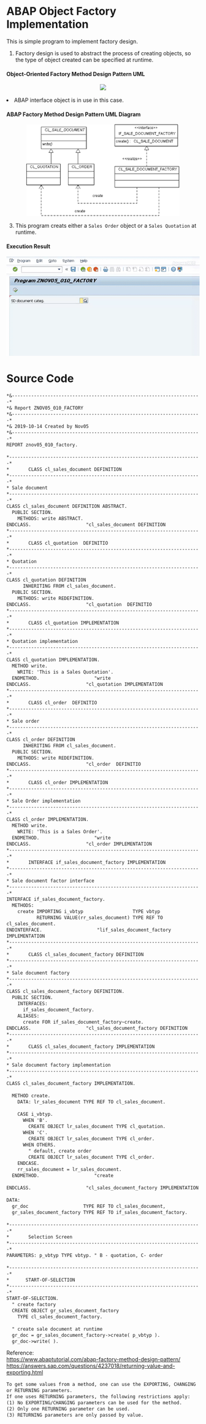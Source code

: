﻿# ABAP Object Factory Implementation  

This is simple program to implement factory design. 

1. Factory design is used to abstract the process of creating objects, so the type of object created can be specified at runtime.  
#### Object-Oriented Factory Method Design Pattern UML   
<p align="center">
<img src="https://www.abaptutorial.com/wp-content/uploads/2011/05/factorymethod.gif" width=400 align=">
</p>

2. ABAP interface object is in use in this case.    
#### ABAP Factory Method Design Pattern UML Diagram   
<p align="center"> 
<img src="https://github.com/Nov05/pictures/blob/master/ABAP%20201/2019-10-14%20abap%20factory%20uml.png?raw=true" width=400>    
</p>

3. This program creats either a `Sales Order` object or a `Sales Quotation` at runtime.

#### Execution Result   

<img src="https://github.com/Nov05/pictures/blob/master/ABAP%20201/20191014_023743%20ABAP%20Object%20Factory.gif?raw=true">  

# Source Code 

```
*&---------------------------------------------------------------------*
*& Report ZNOV05_010_FACTORY
*&---------------------------------------------------------------------*
*& 2019-10-14 Created by Nov05
*&---------------------------------------------------------------------*
REPORT znov05_010_factory.

*----------------------------------------------------------------------*
*       CLASS cl_sales_document DEFINITION
*----------------------------------------------------------------------*
* Sale document
*----------------------------------------------------------------------*
CLASS cl_sales_document DEFINITION ABSTRACT.
  PUBLIC SECTION.
    METHODS: write ABSTRACT.
ENDCLASS.                    "cl_sales_document DEFINITION
*----------------------------------------------------------------------*
*       CLASS cl_quotation  DEFINITIO
*----------------------------------------------------------------------*
* Quotation
*----------------------------------------------------------------------*
CLASS cl_quotation DEFINITION
      INHERITING FROM cl_sales_document.
  PUBLIC SECTION.
    METHODS: write REDEFINITION.
ENDCLASS.                    "cl_quotation  DEFINITIO
*----------------------------------------------------------------------*
*       CLASS cl_quotation IMPLEMENTATION
*----------------------------------------------------------------------*
* Quotation implementation
*----------------------------------------------------------------------*
CLASS cl_quotation IMPLEMENTATION.
  METHOD write.
    WRITE: 'This is a Sales Quotation'.
  ENDMETHOD.                    "write
ENDCLASS.                    "cl_quotation IMPLEMENTATION
*----------------------------------------------------------------------*
*       CLASS cl_order  DEFINITIO
*----------------------------------------------------------------------*
* Sale order
*----------------------------------------------------------------------*
CLASS cl_order DEFINITION
      INHERITING FROM cl_sales_document.
  PUBLIC SECTION.
    METHODS: write REDEFINITION.
ENDCLASS.                    "cl_order  DEFINITIO
*----------------------------------------------------------------------*
*       CLASS cl_order IMPLEMENTATION
*----------------------------------------------------------------------*
* Sale Order implementation
*----------------------------------------------------------------------*
CLASS cl_order IMPLEMENTATION.
  METHOD write.
    WRITE: 'This is a Sales Order'.
  ENDMETHOD.                    "write
ENDCLASS.                    "cl_order IMPLEMENTATION
*----------------------------------------------------------------------*
*       INTERFACE if_sales_document_factory IMPLEMENTATION
*----------------------------------------------------------------------*
* Sale document factor interface
*----------------------------------------------------------------------*
INTERFACE if_sales_document_factory.
  METHODS:
    create IMPORTING i_vbtyp                  TYPE vbtyp
           RETURNING VALUE(rr_sales_document) TYPE REF TO cl_sales_document.
ENDINTERFACE.                    "lif_sales_document_factory IMPLEMENTATION
*----------------------------------------------------------------------*
*       CLASS cl_sales_document_factory DEFINITION
*----------------------------------------------------------------------*
* Sale document factory
*----------------------------------------------------------------------*
CLASS cl_sales_document_factory DEFINITION.
  PUBLIC SECTION.
    INTERFACES:
      if_sales_document_factory.
    ALIASES:
      create FOR if_sales_document_factory~create.
ENDCLASS.                    "cl_sales_document_factory DEFINITION
*----------------------------------------------------------------------*
*       CLASS cl_sales_document_factory IMPLEMENTATION
*----------------------------------------------------------------------*
* Sale document factory implementation
*----------------------------------------------------------------------*
CLASS cl_sales_document_factory IMPLEMENTATION.

  METHOD create.
    DATA: lr_sales_document TYPE REF TO cl_sales_document.

    CASE i_vbtyp.
      WHEN 'B'.
        CREATE OBJECT lr_sales_document TYPE cl_quotation.
      WHEN 'C'.
        CREATE OBJECT lr_sales_document TYPE cl_order.
      WHEN OTHERS.
        " default, create order
        CREATE OBJECT lr_sales_document TYPE cl_order.
    ENDCASE.
    rr_sales_document = lr_sales_document.
  ENDMETHOD.                    "create

ENDCLASS.                    "cl_sales_document_factory IMPLEMENTATION

DATA:
  gr_doc                    TYPE REF TO cl_sales_document,
  gr_sales_document_factory TYPE REF TO if_sales_document_factory.

*----------------------------------------------------------------------*
*       Selection Screen
*----------------------------------------------------------------------*
PARAMETERS: p_vbtyp TYPE vbtyp. " B - quotation, C- order

*----------------------------------------------------------------------*
*      START-OF-SELECTION
*----------------------------------------------------------------------*
START-OF-SELECTION.
  " create factory
  CREATE OBJECT gr_sales_document_factory
    TYPE cl_sales_document_factory.

  " create sale document at runtime
  gr_doc = gr_sales_document_factory->create( p_vbtyp ).
  gr_doc->write( ).
```

Reference:     
https://www.abaptutorial.com/abap-factory-method-design-pattern/  
https://answers.sap.com/questions/4237018/returning-value-and-exporting.html  
```
To get some values from a method, one can use the EXPORTING, CHANGING or RETURNING parameters.
If one uses RETURNING parameters, the following restrictions apply:
(1) No EXPORTING/CHANGING parameters can be used for the method.
(2) Only one RETURNING parameter can be used.
(3) RETURNING parameters are only passed by value.
```  